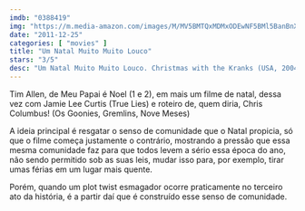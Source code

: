 ```yaml
---
imdb: "0388419"
img: "https://m.media-amazon.com/images/M/MV5BMTQxMDMxODEwNF5BMl5BanBnXkFtZTYwNzM4OTc2._V1_SX101_CR0,0,101,150_.jpg"
date: "2011-12-25"
categories: [ "movies" ]
title: "Um Natal Muito Muito Louco"
stars: "3/5"
desc: "Um Natal Muito Muito Louco. Christmas with the Kranks (USA, 2004). Dirigido por Joe Roth. Escrito por John Grisham, Chris Columbus. Com Tim Allen, Jamie Lee Curtis, Dan Aykroyd, M. Emmet Walsh, Elizabeth Franz, Erik Per Sullivan, Cheech Marin, Jake Busey, Austin Pendleton."
---
```

Tim Allen, de Meu Papai é Noel (1 e 2), em mais um filme de natal, dessa vez com Jamie Lee Curtis (True Lies) e roteiro de, quem diria, Chris Columbus! (Os Goonies, Gremlins, Nove Meses)

A ideia principal é resgatar o senso de comunidade que o Natal propicia, só que o filme começa justamente o contrário, mostrando a pressão que essa mesma comunidade faz para que todos levem a sério essa época do ano, não sendo permitido sob as suas leis, mudar isso para, por exemplo, tirar umas férias em um lugar mais quente.

Porém, quando um plot twist esmagador ocorre praticamente no terceiro ato da história, é a partir daí que é construído esse senso de comunidade.

